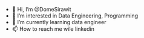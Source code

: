 - 👋 Hi, I’m @DomeSirawit
- 👀 I’m interested in Data Engineering, Programming
- 🌱 I’m currently learning data engineer
- 📫 How to reach me wile linkedin

<!---
DomeSirawit/DomeSirawit is a ✨ special ✨ repository because its `README.md` (this file) appears on your GitHub profile.
You can click the Preview link to take a look at your changes.
--->
